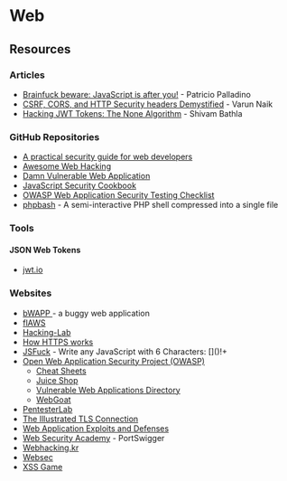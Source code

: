 # Web

## Resources

### Articles

* [Brainfuck beware: JavaScript is after you!](https://patriciopalladino.com/blog/2012/08/09/non-alphanumeric-javascript.html) - Patricio Palladino
* [CSRF, CORS, and HTTP Security headers Demystified](https://blog.vnaik.com/posts/web-attacks.html) - Varun Naik
* [Hacking JWT Tokens: The None Algorithm](https://blog.pentesteracademy.com/hacking-jwt-tokens-the-none-algorithm-67c14bb15771) - Shivam Bathla

### GitHub Repositories

* [A practical security guide for web developers](https://github.com/FallibleInc/security-guide-for-developers)
* [Awesome Web Hacking](https://github.com/infoslack/awesome-web-hacking)
* [Damn Vulnerable Web Application](https://github.com/digininja/DVWA)
* [JavaScript Security Cookbook](https://github.com/rajamsrgit/JavaScriptSecurityCookbook)
* [OWASP Web Application Security Testing Checklist](https://github.com/0xRadi/OWASP-Web-Checklist)
* [phpbash](https://github.com/Arrexel/phpbash) - A semi-interactive PHP shell compressed into a single file

### Tools

#### JSON Web Tokens

* [jwt.io](https://jwt.io/)

### Websites

* [bWAPP ](http://www.itsecgames.com/index.htm)- a buggy web application
* [flAWS](http://flaws.cloud/)
* [Hacking-Lab](https://www.hacking-lab.com/)
* [How HTTPS works](https://howhttps.works/)
* [JSFuck](http://www.jsfuck.com/) - Write any JavaScript with 6 Characters: \[]\()!+
* [Open Web Application Security Project (OWASP)](https://owasp.org/)
  * [Cheat Sheets](https://cheatsheetseries.owasp.org/)
  * [Juice Shop](https://owasp.org/www-project-juice-shop/)
  * [Vulnerable Web Applications Directory](https://owasp.org/www-project-vulnerable-web-applications-directory/)
  * [WebGoat](https://owasp.org/www-project-webgoat/)
* [PentesterLab](https://pentesterlab.com/)
* [The Illustrated TLS Connection](https://tls.ulfheim.net/)
* [Web Application Exploits and Defenses](https://google-gruyere.appspot.com/)
* [Web Security Academy](https://portswigger.net/web-security) - PortSwigger
* [Webhacking.kr](https://webhacking.kr/)
* [Websec](http://websec.fr/)
* [XSS Game](https://xss-game.appspot.com/)

